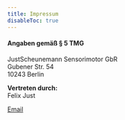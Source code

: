 ```yaml
---
title: Impressum
disableToc: true
---
```


<h4>Angaben gemäß § 5 TMG</h4>
<p>JustScheunemann Sensorimotor GbR <br> 
Gubener Str. 54<br> 
10243 Berlin <br> 
</p>
<p> <strong>Vertreten durch: </strong><br>
Felix Just<br>
</p>
<a href='mailto:felix@suprememachines.de'>Email</a></br></p>


